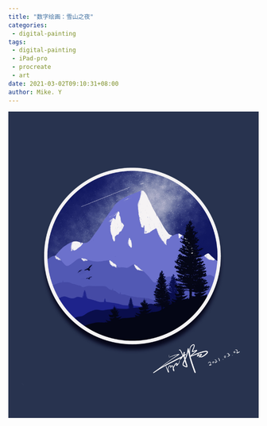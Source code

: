 ```yaml
---
title: "数字绘画：雪山之夜"
categories:
 - digital-painting
tags:
 - digital-painting
 - iPad-pro
 - procreate
 - art
date: 2021-03-02T09:10:31+08:00
author: Mike. Y
---
```


![IMG_1269](../../../static/images/IMG_1269.jpeg)